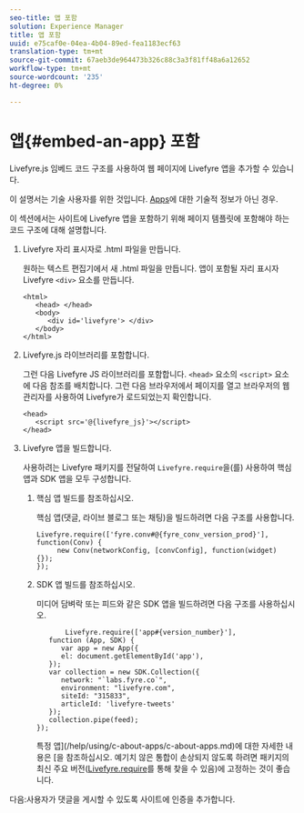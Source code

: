 ```yaml
---
seo-title: 앱 포함
solution: Experience Manager
title: 앱 포함
uuid: e75caf0e-04ea-4b04-89ed-fea1183ecf63
translation-type: tm+mt
source-git-commit: 67aeb3de964473b326c88c3a3f81ff48a6a12652
workflow-type: tm+mt
source-wordcount: '235'
ht-degree: 0%

---
```



# 앱{#embed-an-app} 포함

Livefyre.js 임베드 코드 구조를 사용하여 웹 페이지에 Livefyre 앱을 추가할 수 있습니다.

이 설명서는 기술 사용자를 위한 것입니다. [Apps](/help/using/c-about-apps/c-about-apps.md)에 대한 기술적 정보가 아닌 경우.

이 섹션에서는 사이트에 Livefyre 앱을 포함하기 위해 페이지 템플릿에 포함해야 하는 코드 구조에 대해 설명합니다.

1. Livefyre 자리 표시자로 .html 파일을 만듭니다.

   원하는 텍스트 편집기에서 새 .html 파일을 만듭니다. 앱이 포함될 자리 표시자 Livefyre `<div>` 요소를 만듭니다.

   ```
   <html> 
      <head> </head> 
      <body> 
         <div id='livefyre'> </div> 
      </body> 
   </html>
   ```

1. Livefyre.js 라이브러리를 포함합니다.

   그런 다음 Livefyre JS 라이브러리를 포함합니다. `<head>` 요소의 `<script>` 요소에 다음 참조를 배치합니다. 그런 다음 브라우저에서 페이지를 열고 브라우저의 웹 관리자를 사용하여 Livefyre가 로드되었는지 확인합니다.

   ```
   <head> 
      <script src='@{livefyre_js}'></script> 
   </head> 
   ```

1. Livefyre 앱을 빌드합니다.

   사용하려는 Livefyre 패키지를 전달하여 `Livefyre.require`을(를) 사용하여 핵심 앱과 SDK 앱을 모두 구성합니다.

   1. 핵심 앱 빌드를 참조하십시오.

      핵심 앱(댓글, 라이브 블로그 또는 채팅)을 빌드하려면 다음 구조를 사용합니다.

      ```
      Livefyre.require(['fyre.conv#@{fyre_conv_version_prod}'], function(Conv) { 
           new Conv(networkConfig, [convConfig], function(widget) {});  
      });  
      ```

   1. SDK 앱 빌드를 참조하십시오.

      미디어 담벼락 또는 피드와 같은 SDK 앱을 빌드하려면 다음 구조를 사용하십시오.

      ```
             Livefyre.require(['app#{version_number}'], 
         function (App, SDK) { 
            var app = new App({ 
            el: document.getElementById('app'), 
         }); 
         var collection = new SDK.Collection({ 
            network: "`labs.fyre.co`", 
            environment: "livefyre.com", 
            siteId: "315833", 
            articleId: 'livefyre-tweets' 
         }); 
         collection.pipe(feed); 
      }); 
      ```

      특정 앱](/help/using/c-about-apps/c-about-apps.md)에 대한 자세한 내용은 [을 참조하십시오. 예기치 않은 통합이 손상되지 않도록 하려면 패키지의 최신 주요 버전([Livefyre.require](https://cdn.livefyre.com/packages.html)를 통해 찾을 수 있음)에 고정하는 것이 좋습니다.

다음:사용자가 댓글을 게시할 수 있도록 사이트에 인증을 추가합니다.
